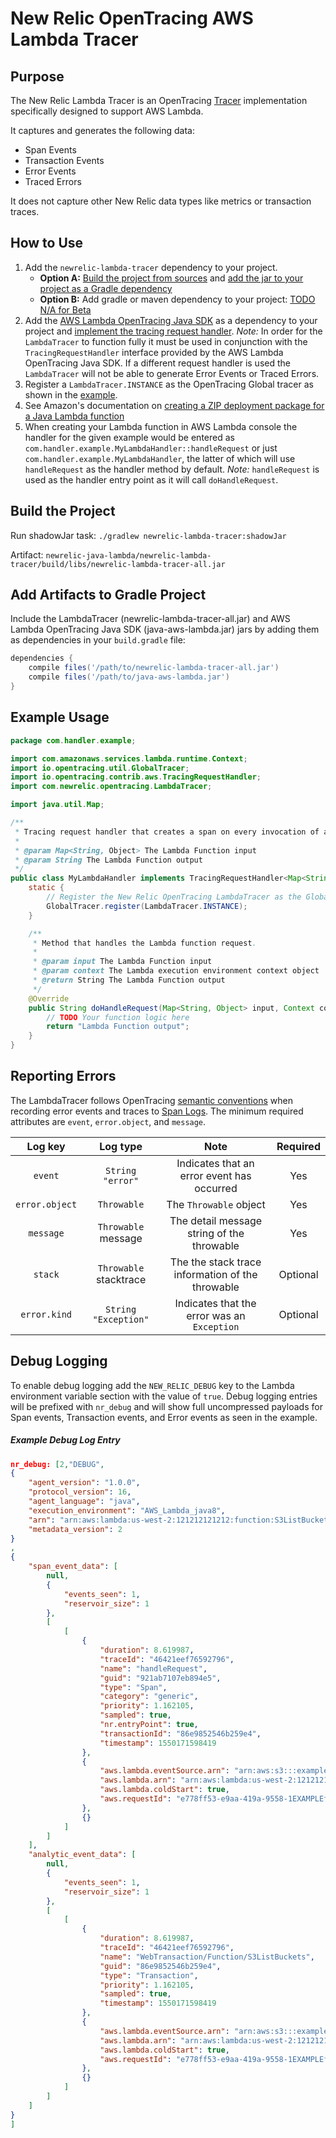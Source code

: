 # New Relic OpenTracing AWS Lambda Tracer

## Purpose

The New Relic Lambda Tracer is an OpenTracing [Tracer](https://opentracing.io/docs/overview/tracers/) implementation specifically designed to support AWS Lambda.

It captures and generates the following data:

- Span Events
- Transaction Events
- Error Events
- Traced Errors

It does not capture other New Relic data types like metrics or transaction traces.

## How to Use

1. Add the `newrelic-lambda-tracer` dependency to your project.
    - **Option A:** [Build the project from sources](#build-the-project) and [add the jar to your project as a Gradle dependency](#add-artifacts-to-gradle-project)
    - **Option B:** Add gradle or maven dependency to your project: [TODO N/A for Beta](https://mvnrepository.com)
2. Add the [AWS Lambda OpenTracing Java SDK](https://source.datanerd.us/java-agent/java-aws-lambda) as a dependency to your project and [implement the tracing request handler](https://source.datanerd.us/java-agent/java-aws-lambda#how-to-use). *Note:* In order for the `LambdaTracer` to function fully it must be used in conjunction with the `TracingRequestHandler` interface provided by the AWS Lambda OpenTracing Java SDK. If a different request handler is used the `LambdaTracer` will not be able to generate Error Events or Traced Errors.
3. Register a `LambdaTracer.INSTANCE` as the OpenTracing Global tracer as shown in the [example](#example-usage).
4. See Amazon's documentation on [creating a ZIP deployment package for a Java Lambda function](https://docs.aws.amazon.com/lambda/latest/dg/create-deployment-pkg-zip-java.html)
5. When creating your Lambda function in AWS Lambda console the handler for the given example would be entered as `com.handler.example.MyLambdaHandler::handleRequest` or just `com.handler.example.MyLambdaHandler`, the latter of which will use `handleRequest` as the handler method by default. *Note:* `handleRequest` is used as the handler entry point as it will call `doHandleRequest`.

## Build the Project

Run shadowJar task: `./gradlew newrelic-lambda-tracer:shadowJar`

Artifact: `newrelic-java-lambda/newrelic-lambda-tracer/build/libs/newrelic-lambda-tracer-all.jar`

## Add Artifacts to Gradle Project

Include the LambdaTracer (newrelic-lambda-tracer-all.jar) and AWS Lambda OpenTracing Java SDK (java-aws-lambda.jar) jars by adding them as dependencies in your `build.gradle` file:

```groovy
dependencies {
    compile files('/path/to/newrelic-lambda-tracer-all.jar')
    compile files('/path/to/java-aws-lambda.jar')
}
```

## Example Usage

```java
package com.handler.example;

import com.amazonaws.services.lambda.runtime.Context;
import io.opentracing.util.GlobalTracer;
import io.opentracing.contrib.aws.TracingRequestHandler;
import com.newrelic.opentracing.LambdaTracer;

import java.util.Map;

/**
 * Tracing request handler that creates a span on every invocation of a Lambda.
 *
 * @param Map<String, Object> The Lambda Function input
 * @param String The Lambda Function output
 */
public class MyLambdaHandler implements TracingRequestHandler<Map<String, Object>, String> {
    static {
        // Register the New Relic OpenTracing LambdaTracer as the Global Tracer
        GlobalTracer.register(LambdaTracer.INSTANCE);
    }

    /**
     * Method that handles the Lambda function request.
     *
     * @param input The Lambda Function input
     * @param context The Lambda execution environment context object
     * @return String The Lambda Function output
     */
    @Override
    public String doHandleRequest(Map<String, Object> input, Context context) {
        // TODO Your function logic here
        return "Lambda Function output";
    }
}
```

## Reporting Errors

The LambdaTracer follows OpenTracing [semantic conventions](https://github.com/opentracing/specification/blob/master/semantic_conventions.md#log-fields-table) when recording error events and traces to [Span Logs](https://opentracing.io/docs/overview/tags-logs-baggage/#logs). The minimum required attributes are `event`, `error.object`, and `message`.

| Log key        | Log type                |                        Note                      | Required |
| :------------: | :---------------------: | :----------------------------------------------: | :------: |
| `event`        | `String` `"error"`      | Indicates that an error event has occurred       |   Yes    |
| `error.object` | `Throwable`             | The `Throwable` object                           |   Yes    |
| `message`      | `Throwable` message     | The detail message string of the throwable       |   Yes    |
| `stack`        | `Throwable` stacktrace  | The the stack trace information of the throwable | Optional |
| `error.kind`   | `String` `"Exception"`  | Indicates that the error was an `Exception`      | Optional |

## Debug Logging

To enable debug logging add the `NEW_RELIC_DEBUG` key to the Lambda environment variable section with the value of `true`. Debug logging entries will be prefixed with `nr_debug` and will show full uncompressed payloads for Span events, Transaction events, and Error events as seen in the example.

##### Example Debug Log Entry

```json
nr_debug: [2,"DEBUG",
{
    "agent_version": "1.0.0",
    "protocol_version": 16,
    "agent_language": "java",
    "execution_environment": "AWS_Lambda_java8",
    "arn": "arn:aws:lambda:us-west-2:121212121212:function:S3ListBuckets",
    "metadata_version": 2
}
,
{
    "span_event_data": [
        null,
        {
            "events_seen": 1,
            "reservoir_size": 1
        },
        [
            [
                {
                    "duration": 8.619987,
                    "traceId": "46421eef76592796",
                    "name": "handleRequest",
                    "guid": "921ab7107eb894e5",
                    "type": "Span",
                    "category": "generic",
                    "priority": 1.162105,
                    "sampled": true,
                    "nr.entryPoint": true,
                    "transactionId": "86e9852546b259e4",
                    "timestamp": 1550171598419
                },
                {
                    "aws.lambda.eventSource.arn": "arn:aws:s3:::example-bucket",
                    "aws.lambda.arn": "arn:aws:lambda:us-west-2:121212121212:function:S3ListBuckets",
                    "aws.lambda.coldStart": true,
                    "aws.requestId": "e778ff53-e9aa-419a-9558-1EXAMPLEf81b"
                },
                {}
            ]
        ]
    ],
    "analytic_event_data": [
        null,
        {
            "events_seen": 1,
            "reservoir_size": 1
        },
        [
            [
                {
                    "duration": 8.619987,
                    "traceId": "46421eef76592796",
                    "name": "WebTransaction/Function/S3ListBuckets",
                    "guid": "86e9852546b259e4",
                    "type": "Transaction",
                    "priority": 1.162105,
                    "sampled": true,
                    "timestamp": 1550171598419
                },
                {
                    "aws.lambda.eventSource.arn": "arn:aws:s3:::example-bucket",
                    "aws.lambda.arn": "arn:aws:lambda:us-west-2:121212121212:function:S3ListBuckets",
                    "aws.lambda.coldStart": true,
                    "aws.requestId": "e778ff53-e9aa-419a-9558-1EXAMPLEf81b"
                },
                {}
            ]
        ]
    ]
}
]
``` 
